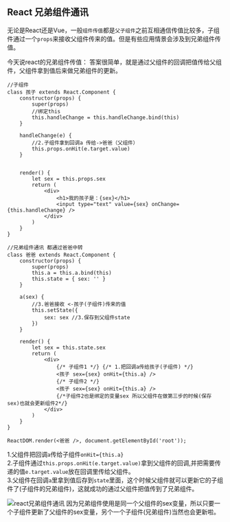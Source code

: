 ## React 兄弟组件通讯

无论是React还是Vue，一般`组件传值`都是`父子组件`之前互相通信传值比较多，子组件通过一个`props`来接收父组件传来的值。但是有些应用情景会涉及到兄弟组件传值。

今天说react的兄弟组件传值：
答案很简单，就是通过父组件的回调把值传给父组件，父组件拿到值后来做兄弟组件的更新。

```
//子组件
class 孩子 extends React.Component {
    constructor(props) {
        super(props)
        //绑定this
        this.handleChange = this.handleChange.bind(this)
    }

    handleChange(e) {
        //2.子组件拿到回调a 传给->爸爸（父组件）
        this.props.onHit(e.target.value)
    }


    render() {
        let sex = this.props.sex
        return (
            <div>
                <h1>我的孩子是：{sex}</h1>
                <input type="text" value={sex} onChange={this.handleChange} />
            </div>
        )
    }
}

//兄弟组件通讯 都通过爸爸中转
class 爸爸 extends React.Component {
    constructor(props) {
        super(props)
        this.a = this.a.bind(this)
        this.state = { sex: '' }
    }

    a(sex) {
        //3.爸爸接收 <-孩子(子组件)传来的值
        this.setState({
            sex: sex //3.保存到父组件state
        })
    }

    render() {
        let sex = this.state.sex
        return (
            <div>
                {/* 子组件1 */} {/* 1.把回调a传给孩子(子组件) */}
                <孩子 sex={sex} onHit={this.a} />
                {/* 子组件2 */}
                <孩子 sex={sex} onHit={this.a} />
                {/*子组件2也是绑定的变量sex 所以父组件在做第三步的时候(保存sex)也就会更新组件2*/}
            </div>
        )
    }
}

ReactDOM.render(<爸爸 />, document.getElementById('root'));
```


1.父组件把回调`a`传给子组件`onHit={this.a}`  
2.子组件通过`this.props.onHit(e.target.value)`拿到父组件的回调,并把需要传递的值`e.target.value`放在回调里传给父组件。  
3.父组件在回调`a`里拿到值后存到`state`里面，这个时候父组件就可以更新它的子组件了(子组件的兄弟组件)，这就成功的通过父组件把值传到了兄弟组件。

![react兄弟组件通讯](https://img.xuewuzhijing.top/react.jpg)
因为兄弟组件使用是同一个父组件的sex变量，所以只要一个子组件更新了父组件的sex变量，另个一个子组件(兄弟组件)当然也会更新啦。